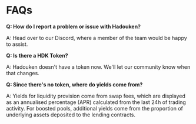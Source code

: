 # FAQs

**Q: How do I report a problem or issue with Hadouken?**

A: Head over to our Discord, where a member of the team would be happy to assist.

**Q: Is there a HDK Token?**

A: Hadouken doesn't have a token now. We'll let our community know when that changes.

**Q: Since there's no token, where do yields come from?**

A: Yields for liquidity provision come from swap fees, which are displayed as an annualised percentage (APR) calculated from the last 24h of trading activity. For boosted pools, additional yields come from the proportion of underlying assets deposited to the lending contracts.
